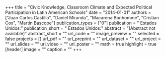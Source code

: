 +++
title = "Civic Knowledge, Classroom Climate and Expected Political Participation in Latin American Schools"
date = "2014-01-01"
authors = ["Juan Carlos Castillo", "Daniel Miranda", "Macarena Bonhomme", "Cristian Cox", "Martin Bascope"]
publication_types = ["0"]
publication = " Estados Unidos:"
publication_short = " Estados Unidos:"
abstract = "(Abstract not available)"
abstract_short = ""
url_code = ""
image_preview = ""
selected = false
projects = []
url_pdf = ""
url_preprint = ""
url_dataset = ""
url_project = ""
url_slides = ""
url_video = ""
url_poster = ""
math = true
highlight = true
[header]
image = ""
caption = ""
+++
